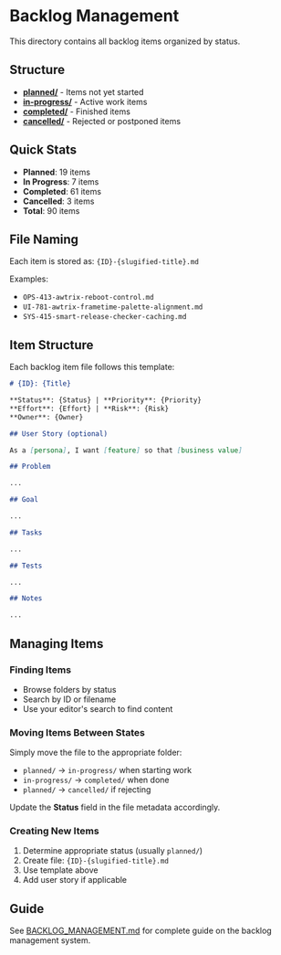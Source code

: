 # Backlog Management

This directory contains all backlog items organized by status.

## Structure

- **[planned/](./planned/)** - Items not yet started
- **[in-progress/](./in-progress/)** - Active work items
- **[completed/](./completed/)** - Finished items
- **[cancelled/](./cancelled/)** - Rejected or postponed items

## Quick Stats

- **Planned**: 19 items
- **In Progress**: 7 items
- **Completed**: 61 items
- **Cancelled**: 3 items
- **Total**: 90 items

## File Naming

Each item is stored as: `{ID}-{slugified-title}.md`

Examples:

- `OPS-413-awtrix-reboot-control.md`
- `UI-781-awtrix-frametime-palette-alignment.md`
- `SYS-415-smart-release-checker-caching.md`

## Item Structure

Each backlog item file follows this template:

```markdown
# {ID}: {Title}

**Status**: {Status} | **Priority**: {Priority}
**Effort**: {Effort} | **Risk**: {Risk}
**Owner**: {Owner}

## User Story (optional)

As a [persona], I want [feature] so that [business value]

## Problem

...

## Goal

...

## Tasks

...

## Tests

...

## Notes

...
```

## Managing Items

### Finding Items

- Browse folders by status
- Search by ID or filename
- Use your editor's search to find content

### Moving Items Between States

Simply move the file to the appropriate folder:

- `planned/` → `in-progress/` when starting work
- `in-progress/` → `completed/` when done
- `planned/` → `cancelled/` if rejecting

Update the **Status** field in the file metadata accordingly.

### Creating New Items

1. Determine appropriate status (usually `planned/`)
2. Create file: `{ID}-{slugified-title}.md`
3. Use template above
4. Add user story if applicable

## Guide

See [BACKLOG_MANAGEMENT.md](../guides/BACKLOG_MANAGEMENT.md) for complete guide on the backlog management system.
